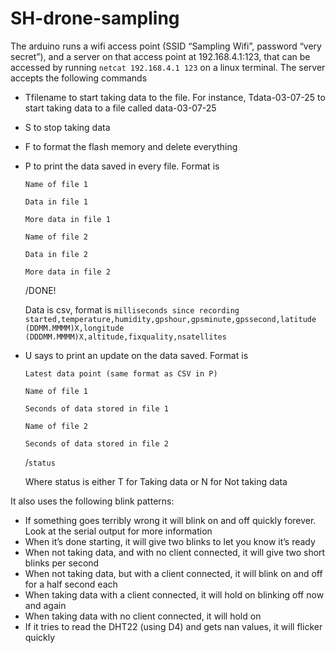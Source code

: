 # SH-drone-sampling
The arduino runs a wifi access point (SSID “Sampling Wifi”, password “very secret”), and a server on that access point at 192.168.4.1:123, that can be accessed by running `netcat 192.168.4.1 123` on a linux terminal. The server accepts the following commands

 - Tfilename to start taking data to the file. For instance, Tdata-03-07-25 to start taking data to a file called data-03-07-25
 - S to stop taking data
 - F to format the flash memory and delete everything
 - P to print the data saved in every file. Format is

	`Name of file 1`

	`Data in file 1`

	`More data in file 1`



	`Name of file 2`

	`Data in file 2`

	`More data in file 2`



	/DONE!

	Data is csv, format is `milliseconds since recording started,temperature,humidity,gpshour,gpsminute,gpssecond,latitude (DDMM.MMMM)X,longitude (DDDMM.MMMM)X,altitude,fixquality,nsatellites`
 - U says to print an update on the data saved. Format is

	`Latest data point (same format as CSV in P)`
	
	`Name of file 1`

	`Seconds of data stored in file 1`

	`Name of file 2`

	`Seconds of data stored in file 2`

	/`status`

	Where status is either T for Taking data or N for Not taking data



It also uses the following blink patterns:
 - If something goes terribly wrong it will blink on and off quickly forever. Look at the serial output for more information
 - When it’s done starting, it will give two blinks to let you know it’s ready
 - When not taking data, and with no client connected, it will give two short blinks per second
 - When not taking data, but with a client connected, it will blink on and off for a half second each
 - When taking data with a client connected, it will hold on blinking off now and again
 - When taking data with no client connected, it will hold on
 - If it tries to read the DHT22 (using D4) and gets nan values, it will flicker quickly
